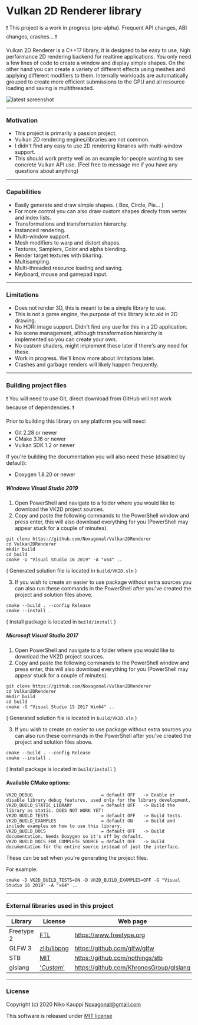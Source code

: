 
# Vulkan 2D Renderer library

:exclamation: This project is a work in progress (pre-alpha). Frequent API changes, ABI changes, crashes... :exclamation:

Vulkan 2D Renderer is a C++17 library, it is designed to be easy to use, high performance 2D rendering backend for realtime applications.
You only need a few lines of code to create a window and display simple shapes.
On the other hand you can create a variety of different effects using meshes and applying different modifiers to them.
Internally workloads are automatically grouped to create more efficient submissions to the GPU and all resource loading and saving is multithreaded.

![latest screenshot](/Screenshots/GaussianBlur.png)

------

### Motivation

- This project is primarily a passion project.
- Vulkan 2D rendering engines/libraries are not common.
- I didn't find any easy to use 2D rendering libraries with multi-window support.
- This should work pretty well as an example for people wanting to see concrete Vulkan API use. (Feel free to message me if you have any questions about anything)

------

### Capabilities

- Easily generate and draw simple shapes. ( Box, Circle, Pie... )
- For more control you can also draw custom shapes direcly from vertex and index lists.
- Transformations and transformation hierarchy.
- Instanced rendering.
- Multi-window support.
- Mesh modifiers to warp and distort shapes.
- Textures, Samplers, Color and alpha blending.
- Render target textures with blurring.
- Multisampling.
- Multi-threaded resource loading and saving.
- Keyboard, mouse and gamepad input.

------

### Limitations

- Does not render 3D, this is meant to be a simple library to use.
- This is not a game engine, the purpose of this library is to aid in 2D drawing.
- No HDRI image support. Didn't find any use for this in a 2D application.
- No scene management, although transformation hierarchy is implemented so you can create your own.
- No custom shaders, might implement these later if there's any need for these.
- Work in progress. We'll know more about limitations later.
- Crashes and garbage renders will likely happen frequently.

------

### Building project files

:exclamation: You will need to use Git, direct download from GitHub will not work because of dependencies. :exclamation:

Prior to building this library on any platform you will need:
- Git 2.28 or newer
- CMake 3.16 or newer
- Vulkan SDK 1.2 or newer

If you're building the documentation you will also need these (disabled by default):
- Doxygen 1.8.20 or newer


##### Windows Visual Studio 2019
1. Open PowerShell and navigate to a folder where you would like to download the VK2D project sources.
2. Copy and paste the following commands to the PowerShell window and press enter, this will also download everything for you (PowerShell may appear stuck for a couple of minutes).
```
git clone https://github.com/Noxagonal/Vulkan2DRenderer
cd Vulkan2DRenderer
mkdir build
cd build
cmake -G "Visual Studio 16 2019" -A "x64" ..
```
( Generated solution file is located in `build/VK2D.sln` )

3. If you wish to create an easier to use package without extra sources you can also run these commands in the PowerShell after you've created the project and solution files above.
```
cmake --build . --config Release
cmake --install .
```
( Install package is located in `build/install` )


##### Microsoft Visual Studio 2017
1. Open PowerShell and navigate to a folder where you would like to download the VK2D project sources.
2. Copy and paste the following commands to the PowerShell window and press enter, this will also download everything for you (PowerShell may appear stuck for a couple of minutes).
```
git clone https://github.com/Noxagonal/Vulkan2DRenderer
cd Vulkan2DRenderer
mkdir build
cd build
cmake -G "Visual Studio 15 2017 Win64" ..
```
( Generated solution file is located in `build/VK2D.sln` )

3. If you wish to create an easier to use package without extra sources you can also run these commands in the PowerShell after you've created the project and solution files above.
```
cmake --build . --config Release
cmake --install .
```
( Install package is located in `build/install` )



#### Available CMake options:
```
VK2D_DEBUG                          = default OFF   -> Enable or disable library debug features, used only for the library development.
VK2D_BUILD_STATIC_LIBRARY           = default OFF   -> Build the library as static. DOES NOT WORK YET!
VK2D_BUILD_TESTS                    = default OFF   -> Build tests.
VK2D_BUILD_EXAMPLES                 = default ON    -> Build and include examples on how to use this library.
VK2D_BUILD_DOCS                     = default OFF   -> Build documentation. Needs Doxygen so it's off by default.
VK2D_BUILD_DOCS_FOR_COMPLETE_SOURCE = default OFF   -> Build documentation for the entire source instead of just the interface.
```
These can be set when you're generating the project files.

For example:
```
cmake -D VK2D_BUILD_TESTS=ON -D VK2D_BUILD_EXAMPLES=OFF -G "Visual Studio 16 2019" -A "x64" ..
```

------

### External libraries used in this project

| Library | License | Web page |
| --- | --- | --- |
| Freetype 2 | [FTL](https://git.savannah.gnu.org/cgit/freetype/freetype2.git/tree/docs/FTL.TXT) | https://www.freetype.org |
| GLFW 3 | [zlib/libpng](https://github.com/glfw/glfw/blob/master/LICENSE.md) | https://github.com/glfw/glfw |
| STB | [MIT](https://github.com/nothings/stb/blob/master/LICENSE) | https://github.com/nothings/stb |
| glslang | ['*Custom*'](https://github.com/KhronosGroup/glslang/blob/master/LICENSE.txt) | https://github.com/KhronosGroup/glslang |

------

### License

Copyright (c) 2020 Niko Kauppi Noxagonal@gmail.com

This software is released under [MIT license](LICENSE.md)
